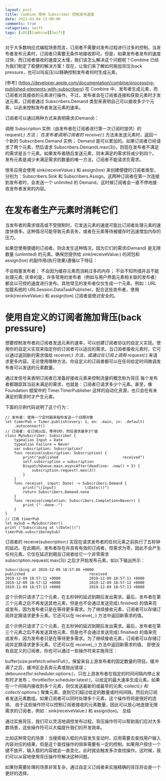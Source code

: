 ```yaml
---
layout: post
title: Combine 使用 Subscriber 控制发布速度
date: 2021-03-04 12:00:00
comments: true
catagories: swift
tags: [iOS][Combine][Swift]
---
```


对于大多数响应式编程场景而言，订阅者不需要对发布过程进行过多的控制。当发布者发布元素时，订阅者只需要无条件地接收即可。但是，如果发布者发布的速度过快，而订阅者接收的速度又太慢，我们该怎么解决这个问题呢？Combine 已经为我们制定了稳健的解决方案！现在，让我们来了解如何施加背压(back pressure，也可以叫反压)以精确控制发布者何时生成元素。
<!--more-->
[参考]
(https://developer.apple.com/documentation/combine/processing-published-elements-with-subscribers)
在 Combine 中，发布者生成元素，而订阅者对其接收的元素进行操作。不过，发布者会在订阅者连接和获取元素时才发送元素。订阅者通过 Subscribers.Demand 类型来表明自己可以接收多少个元素，以此来控制发布者发送元素的速率。

订阅者可以通过两种方式来表明需求(Demand)：

调用 Subscription 实例（由发布者在订阅者进行第一次订阅时提供）的 request(_:) 方法；
在发布者调用订阅者的 receive(_:) 方法来发送元素时，返回一个新的 Subscribers.Demand 实例；
Demand 是可以累加的。如果订阅者已经请求了两个元素，然后请求 Subscribers.Demand(.max(3))，则现在发布者不满足的需求是五个元素。如果发布者随后发送元素，则未满足的需求将减少到四个。
发布元素是减少未满足需求的数量的唯一方法，订阅者不能请求负需求。
 

很多应用会使用 sink(receiveValue:) 和 assign(to:on:) 来创建便捷的订阅者类型，分别为：Subscribers.Sink 和 Subscribers.Assign。这两种订阅者在第一次连接到发布者时，会发送一个 unlimited 的 Demand，这时候订阅者会一直不停地接收发布者发来的内容。

# 在发布者生产元素时消耗它们
当发布者的需求很高或不受限制时，它发送元素的速度可能比订阅者处理元素的速度快很多。这种情况可能导致元素丢失，或者在元素等待被缓存时迅速增加内存的压力。

如果您使用便捷的订阅者，则会发生这种情况，因为它们的需求(Demand) 是无限数量 (unlimited) 的元素。确保您提供给 sink(receiveValue:) 的闭包和 assign(to:on:) 的副作用(执行效果)遵循以下特征：

不会阻塞发布者；
不会因为缓存元素而消耗过多的内存；
不会不知所措并且不能处理元素;
庆幸的是，许多常用的发布者（例如与用户界面元素相关联的发布者）都会以可控的速度进行发布。其他常见的发布者仅仅生成一个元素，例如：URL 加载系统的 URLSession.DataTaskPublisher。配合这些发布者，使用 sink(receiveValue:) 和 assign(to:on:) 订阅者是绝对安全的。

# 使用自定义的订阅者施加背压(back pressure)

想要控制发布者向订阅者发送元素的速率，可以创建订阅者协议的自定义实现。使用你的自定义实现来指定你的订阅者可以适应的需求。当订阅者接收元素时，它可以通过返回新的需求值给 receive(_:) 方法，或通过在订阅上调用 request(_:) 来请求更多内容。无论使用哪种方法，你自定义的订阅者都可以在任何给定时间微调发布者可以发送的元素数量。

 

通过发信号来表明订阅者已准备好接收元素来控制流量的概念称为背压
每个发布者都跟踪其当前未满足的需求，也就是：订阅者已请求多少个元素。甚至，像 Foundation 框架中的 Timer.TimerPublisher 这样的自动化资源，也只会在有未满足的需求时才产生元素。

下面的示例代码说明了这个行为：
```
// 发布者: 使用一个定时器来每秒发送一个日期对象
let timerPub = Timer.publish(every: 1, on: .main, in: .default)
    .autoconnect()
// 订阅者: 在订阅以后，等待5秒，然后请求最多3个值
class MySubscriber: Subscriber {
    typealias Input = Date
    typealias Failure = Never
    var subscription: Subscription?
    func receive(subscription: Subscription) {
        print("published                             received")
        self.subscription = subscription
        DispatchQueue.main.asyncAfter(deadline: .now() + 5) {
            subscription.request(.max(3))
        }
    }
    func receive(_ input: Date) -> Subscribers.Demand {
        print("\(input)             \(Date())")
        return Subscribers.Demand.none
    }
    func receive(completion: Subscribers.Completion<Never>) {
        print ("--done--")
    }
}
// 订阅 timerPub
let mySub = MySubscriber()
print ("Subscribing at \(Date())")
timerPub.subscribe(mySub)
```

订阅者的 receive(subscription:) 实现在请求发布者的任何元素之前执行了五秒钟的延迟。在此期间，发布者存在并具有有效的订阅者，但需求为零，因此不会产生任何元素。它仅在延迟到期且订阅者给它一个非零需求 subscription.request(.max(3)) 之后才开始发布元素，如以下输出所示：
```
Subscribing at 2019-12-09 18:57:06 +0000
published                             received
2019-12-09 18:57:11 +0000             2019-12-09 18:57:11 +0000
2019-12-09 18:57:12 +0000             2019-12-09 18:57:12 +0000
2019-12-09 18:57:13 +0000             2019-12-09 18:57:13 +0000
```
这个示例只请求了三个元素，在五秒钟的延迟到期后发出需求。最后，发布者在第三个元素之后不再发送其他元素，但是也不会通过发送完成(.finished) 的值来完成发布，因为发布者只是在等待更多需求。为了继续接收元素，订阅者可以存储订阅并定期请求更多元素。它还可以在 receive(_:) 方法中返回新需求的值。

这个示例只请求了三个元素，在五秒钟的延迟到期后发出需求。最后，发布者在第三个元素之后不再发送其他元素，但是也不会通过发送完成(.finished) 的值来完成发布，因为发布者只是在等待更多需求。为了继续接收元素，订阅者可以存储订阅并定期请求更多元素。它还可以在 receive(_:) 方法中返回新需求的值。
即使没有自定义的订阅者，你也可以通过一些操作符来实施背压：

buffer(size:prefetch:whenFull:)，保留来自上游发布者的固定数量的项目。缓冲满了之后，缓冲区会丢弃元素或抛出错误；
debounce(for:scheduler:options:)，只在上游发布者在指定的时间间隔内停止发布时才发布；
throttle(for:scheduler:latest:)，以给定的最大速率生成元素。如果在一个间隔内接收到多个元素，则仅发送最新的或最早的元素;
collect(_:) 和 collect(_:options:) 聚集元素，直到它们超过给定的数量或时间间隔，然后向订阅者发送元素数组。如果订阅者可以同时处理多个元素，这个操作符将是很好的选择。
由于这些操作符可以控制订阅者接收的元素数量，因此可以放心地连接无限需求的订阅者，例如：sink(receiveValue:) 和 assign(to:on:)。
总结

通过实施背压，我们可以灵活地调控发布过程。背压操作符可以帮助我们应对大多数场景，这些操作符可以大幅提升我们的开发效率。

比如这种常见的场景：当搜索输入框的内容发生变动时，应用需要去查找用户输入内容对应的结果，但是这个查找操作的频率需要有一定的控制。如果用户按住一个键不放开，输入框的内容就会一直变化，此时就会触发多次查找操作。这时候，我们可以从容地使用背压操作符解决这种问题。

如果你需要处理的场景非常复杂，通过自定义订阅者来实施精确的背压将会是一个更好的选择。
